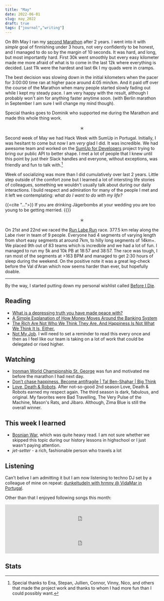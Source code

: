 ```yaml
---
title: "May"
date: 2022-06-01
slug: may_2022
draft: true
tags: ["journal","writing"]
---
```


On 8th May I ran my [second Marathon](https://www.strava.com/activities/7107250564) after 2 years.
I went into it with _simple_ goal of finnishing under 3 hours, not very confidently
to be honest, and I managed to do so by the margin of 10 seconds.
It was hard, and long, but most importantly hard. First 30k went smoothly
but every easy kilometer made me more afraid of what is to come in the last 12k
where everything is decided. Last 11k were the hardest and last 6k I my quads
were in cramps.

The best decision was slowing down in the initial kilometers when the pacer
for 3:00:00 time ran at higher pace around 4:05 min/km. And it paid off over
the course of the Marathon when many people started slowly fading out while
I kept my steady pace. I am very happy with the result, although I probably won't aim
for anything faster anytime soon. (with Berlin marathon in September I am sure I will
change my mind though).

Special thanks goes to Dominik who supported me during the Marathon and made this whole
thing work.

<center>＊</center>

Second week of May we had Hack Week with SumUp in Portugal.
Initially, I was hesitant to come but now I am _very_ glad I did.
It was incredible. We had awesome team and worked on the [SumUp for Developers](https://developer.sumup.com/)
project trying to bring our public API to better shape.
I met a lot of people that I knew until this point by just their Slack handles
and everyone, without exceptions, was friendly and fun to talk with.[^0]

Week of socializing was more than I did cumulatively over last 2 years.
Little step outside of the comfort zone but I learned a lot of intersting life
stories of colleagues, something we wouldn't usually talk about during our
daily interactions. I build respect and admiration for many of the people I met
and it left we contemplating: _what do I want to do with my life?_

{{<cite "...">}}
If you are drinking Jägerbombs at your wedding you are too young to be getting merried.
{{</cite>}}

<center>＊</center>

On 21st and 22nd we raced the [Run Labe Run](https://runlaberun.cz/) race. 377.5 km relay
along the Labe river in team of 9 people. Everyone had 4 segments of varying length
from short easy segments at around 7km, to hilly long segments of 14km+.
We placed 9th out of 83 teams which is incredbile and we had a lot of fun.
I managed to run my 5k and 10k PB at 18:57 and 38:57. The race was tough, I ran
most of the segments at >163 BPM and managed to get 2:30 hours of sleep during the weekend.
On the positive note it was a great leg-check before the Val d'Aran which now seems
harder than ever, but hopefully doable.

---

By the way, I started putting down my personal wishlist called [Before I Die](/before_i_die).

## Reading

- [What is a depressing truth you have made peace with?](https://www.reddit.com/r/AskReddit/comments/upyafq/what_is_a_depressing_truth_you_have_made_peace/)
- [A Simple Explanation of How Money Moves Around the Banking System](https://gendal.me/2013/11/24/a-simple-explanation-of-how-money-moves-around-the-banking-system/)
- [The Rich Are Not Who We Think They Are. And Happiness Is Not What We Think It Is, Either.](https://web.archive.org/web/20220516112749/https://www.nytimes.com/2022/05/14/opinion/sunday/rich-happiness-big-data.html)
- [Not My Job](https://blog.dbsmasher.com/2022/05/24/not-my-job.html). I will need to set a reminder to read this every once and then as I feel
  like our team is taking on a lot of work that could be delegated or rised higher.

## Watching

- [Ironman World Championship St. George](https://youtu.be/0fzbrEESdJY) was fun and motivated me before the marathon I had next day.
- [Don’t chase happiness. Become antifragile | Tal Ben-Shahar | Big Think](https://youtu.be/e-or_D-qNqM)
- [Love, Death & Robots](https://www.imdb.com/title/tt9561862/). After not-so-good 2nd season Love, Death & Robots earned my
  respect again. The third season is dark, fabulous, and original. My favorites were Bad Travelling, The Very Pulse of the Machine, Mason's Rats, and Jibaro.
  Although, Zima Blue is still the overall winner.

## This week I learned

- [Bosnian War](https://en.wikipedia.org/wiki/Bosnian_War), which was quite heavy read.
  I am not sure whether we skipped this topic during our history lessons in highschool or
  I just wasn't paying attention.
- _jet-setter_ - a rich, fashionable person who travels a lot

## Listening

Can't belive I am admitting it but I am now listening to techno DJ set by a colleague
of mine on repeat: [dunkeltudeln with hrmny @ VidaMar in Portugal](https://soundcloud.com/forsakenharmony/dunkeltudeln-vidamar-portugal-2022-05-14).

Other than that I enjoyed following songs this month:

<iframe src="https://open.spotify.com/embed/track/5EGQqzIfm4SelZGv24FjJn?utm_source=generator" width="100%" height="80" frameBorder="0" allowfullscreen="" allow="autoplay; clipboard-write; encrypted-media; fullscreen; picture-in-picture"></iframe>

<iframe src="https://open.spotify.com/embed/track/1VoEX9RHr8zHwx6CZ8BRZh?utm_source=generator&theme=0" width="100%" height="80" frameBorder="0" allowfullscreen="" allow="autoplay; clipboard-write; encrypted-media; fullscreen; picture-in-picture"></iframe>

## Stats

[^0]: Special thanks to Ena, Stepan, Jullien, Connor, Vinny, Nico, and others that made
  the project work and thanks to whom I had more fun than I could possibly want.

